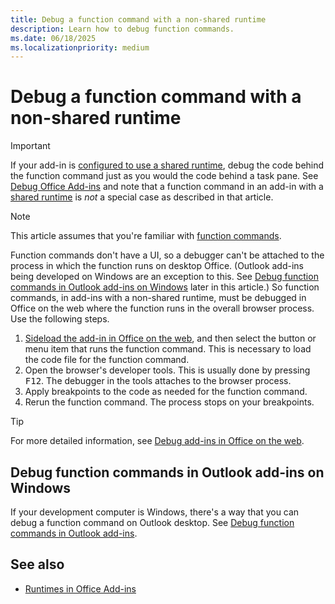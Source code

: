 ```yaml
---
title: Debug a function command with a non-shared runtime
description: Learn how to debug function commands.
ms.date: 06/18/2025
ms.localizationpriority: medium
---
```


# Debug a function command with a non-shared runtime

> [!IMPORTANT]
> If your add-in is [configured to use a shared runtime](../develop/configure-your-add-in-to-use-a-shared-runtime.md), debug the code behind the function command just as you would the code behind a task pane. See [Debug Office Add-ins](debug-add-ins-overview.md) and note that a function command in an add-in with a [shared runtime](runtimes.md#shared-runtime) is *not* a special case as described in that article.

> [!NOTE]
> This article assumes that you're familiar with [function commands](../design/add-in-commands.md#types-of-add-in-commands).

Function commands don't have a UI, so a debugger can't be attached to the process in which the function runs on desktop Office. (Outlook add-ins being developed on Windows are an exception to this. See [Debug function commands in Outlook add-ins on Windows](#debug-function-commands-in-outlook-add-ins-on-windows) later in this article.) So function commands, in add-ins with a non-shared runtime, must be debugged in Office on the web where the function runs in the overall browser process. Use the following steps.

1. [Sideload the add-in in Office on the web](sideload-office-add-ins-for-testing.md), and then select the button or menu item that runs the function command. This is necessary to load the code file for the function command.
1. Open the browser's developer tools. This is usually done by pressing <kbd>F12</kbd>. The debugger in the tools attaches to the browser process.
1. Apply breakpoints to the code as needed for the function command.
1. Rerun the function command. The process stops on your breakpoints.

> [!TIP]
> For more detailed information, see [Debug add-ins in Office on the web](debug-add-ins-in-office-online.md).

## Debug function commands in Outlook add-ins on Windows

If your development computer is Windows, there's a way that you can debug a function command on Outlook desktop. See [Debug function commands in Outlook add-ins](../outlook/debug-ui-less.md).

## See also

- [Runtimes in Office Add-ins](runtimes.md)
